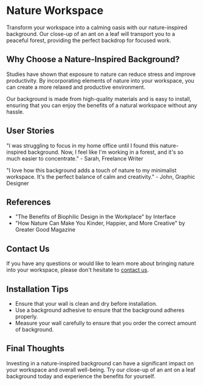 <!--font:Cinzel Decorative-->

# Nature Workspace

Transform your workspace into a calming oasis with our nature-inspired background. Our close-up of an ant on a leaf will transport you to a peaceful forest, providing the perfect backdrop for focused work.

## Why Choose a Nature-Inspired Background?

Studies have shown that exposure to nature can reduce stress and improve productivity. By incorporating elements of nature into your workspace, you can create a more relaxed and productive environment.

Our background is made from high-quality materials and is easy to install, ensuring that you can enjoy the benefits of a natural workspace without any hassle.

## User Stories

"I was struggling to focus in my home office until I found this nature-inspired background. Now, I feel like I'm working in a forest, and it's so much easier to concentrate." - Sarah, Freelance Writer

"I love how this background adds a touch of nature to my minimalist workspace. It's the perfect balance of calm and creativity." - John, Graphic Designer

## References

- "The Benefits of Biophilic Design in the Workplace" by Interface
- "How Nature Can Make You Kinder, Happier, and More Creative" by Greater Good Magazine

## Contact Us

If you have any questions or would like to learn more about bringing nature into your workspace, please don't hesitate to [contact us](#contact).

## Installation Tips

- Ensure that your wall is clean and dry before installation.
- Use a background adhesive to ensure that the background adheres properly.
- Measure your wall carefully to ensure that you order the correct amount of background.

## Final Thoughts

Investing in a nature-inspired background can have a significant impact on your workspace and overall well-being. Try our close-up of an ant on a leaf background today and experience the benefits for yourself.

<!--

Write me content for website with wallpaper which alt text is:

"A close-up of an ant on a leaf"

The name/title of the page should not be 1:1 copy of the alt text but rather a real content of the website which is using this wallpaper.

- Use markdown format 
- Start with heading
- Heading should be short and concise
- The content should look like a real website 
- The website should not be about the wallpaper, wallpaper is just a related background
- Heading should be contain work "wallpaper" or "background"
- Include real sections like references, contact, user stories, etc. use things relevant to the page purpose.
- Feel free to use structure like headings, bullets, numbering, blockquotes, paragraphs, horizontal lines, etc.
- You can use formatting like bold or _italic_
- You can include UTF-8 emojis
- Links should be only #hash anchors (and you can refer to the document itself)
- Do not include images


---


# Nature-inspired Wallpaper for a Serene Workspace

Transform your workspace into a calming oasis with our nature-inspired wallpaper. Our close-up of an ant on a leaf will transport you to a peaceful forest, providing the perfect backdrop for focused work.

## Why Choose Nature-Inspired Wallpaper?

Studies have shown that exposure to nature can reduce stress and improve productivity. By incorporating elements of nature into your workspace, you can create a more relaxed and productive environment.

Our wallpaper is made from high-quality materials and is easy to install, ensuring that you can enjoy the benefits of a natural workspace without any hassle.

## User Stories

"I was struggling to focus in my home office until I installed this wallpaper. Now, I feel like I'm working in a forest, and it's so much easier to concentrate." - Sarah, Freelance Writer

"I love how this wallpaper adds a touch of nature to my minimalist workspace. It's the perfect balance of calm and creativity." - John, Graphic Designer

## References

- "The Benefits of Biophilic Design in the Workplace" by Interface
- "How Nature Can Make You Kinder, Happier, and More Creative" by Greater Good Magazine

## Contact Us

If you have any questions or would like to learn more about our nature-inspired wallpaper, please don't hesitate to [contact us](#contact).

## Installation Tips

- Ensure that your wall is clean and dry before installation.
- Use a wallpaper primer to ensure that the wallpaper adheres properly.
- Measure your wall carefully to ensure that you order the correct amount of wallpaper.

## Final Thoughts

Investing in a nature-inspired wallpaper can have a significant impact on your workspace and overall well-being. Try our close-up of an ant on a leaf wallpaper today and experience the benefits for yourself.


---


Heading should not include word "wallpaper". The website should not be about the wallpaper itself, wallpaper is just a related background, rewrite whole content.


---


# Bringing Nature into Your Workspace

Transform your workspace into a calming oasis with our nature-inspired background. Our close-up of an ant on a leaf will transport you to a peaceful forest, providing the perfect backdrop for focused work.

## Why Choose a Nature-Inspired Background?

Studies have shown that exposure to nature can reduce stress and improve productivity. By incorporating elements of nature into your workspace, you can create a more relaxed and productive environment.

Our background is made from high-quality materials and is easy to install, ensuring that you can enjoy the benefits of a natural workspace without any hassle.

## User Stories

"I was struggling to focus in my home office until I found this nature-inspired background. Now, I feel like I'm working in a forest, and it's so much easier to concentrate." - Sarah, Freelance Writer

"I love how this background adds a touch of nature to my minimalist workspace. It's the perfect balance of calm and creativity." - John, Graphic Designer

## References

- "The Benefits of Biophilic Design in the Workplace" by Interface
- "How Nature Can Make You Kinder, Happier, and More Creative" by Greater Good Magazine

## Contact Us

If you have any questions or would like to learn more about bringing nature into your workspace, please don't hesitate to [contact us](#contact).

## Installation Tips

- Ensure that your wall is clean and dry before installation.
- Use a background adhesive to ensure that the background adheres properly.
- Measure your wall carefully to ensure that you order the correct amount of background.

## Final Thoughts

Investing in a nature-inspired background can have a significant impact on your workspace and overall well-being. Try our close-up of an ant on a leaf background today and experience the benefits for yourself.

-->

